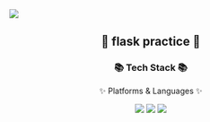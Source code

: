 <img src="https://capsule-render.vercel.app/api?type=waving&color=auto&height=200&weight=600&section=header&text=youngje_github&fontSize=90" />
<div align=center>
	<h2>🌱 flask practice 🌱</h2>
	<h3>📚 Tech Stack 📚</h3>
	<p>✨ Platforms & Languages ✨</p>
</div>

<div align="center">
	<img src="https://img.shields.io/badge/python-007396?style=flat&logo=python&logoColor=white" />
	<img src="https://img.shields.io/badge/flask-1572B6?style=flat&logo=flask&logoColor=white" />
	<img src="https://img.shields.io/badge/AWS-232F3E?style=flat&logo=Amazon AWS&logoColor=white" />
</div>
